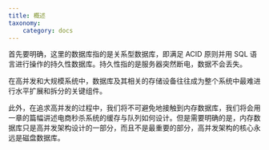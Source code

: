 ```yaml
---
title: 概述
taxonomy:
    category: docs
---
```


首先要明确，这里的数据库指的是关系型数据库，即满足 ACID 原则并用 SQL 语言进行操作的持久性数据库。持久性指的是服务器突然断电，数据不会丢失。

在高并发和大规模系统中，数据库及其相关的存储设备往往成为整个系统中最难进行水平扩展和拆分的关键组件。

此外，在追求高并发的过程中，我们将不可避免地接触到内存数据库，我们将会用一章的篇幅讲述电商秒杀系统的缓存与队列如何设计。但是需要明确的是，内存数据库只是高并发架构设计的一部分，而且不是最重要的部分，高并发架构的核心永远是磁盘数据库。
